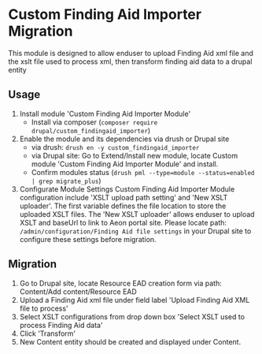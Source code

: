 # Custom Finding Aid Importer Migration

This module is designed to allow enduser to upload Finding Aid xml file and the xslt file used to process xml, then transform finding aid data to a drupal entity
## Usage
1. Install module 'Custom Finding Aid Importer Module'
    - Install via composer (`composer require drupal/custom_findingaid_importer`)
2. Enable the module and its dependencies via drush or Drupal site
    -  via drush:  `drush en -y custom_findingaid_importer`
    -  via Drupal site: Go to Extend/Install new module, locate Custom module 'Custom Finding Aid Importer Module' and install.
    -  Confirm modules status (`drush pml --type=module --status=enabled | grep migrate_plus`) 
3. Configurate Module Settings
   Custom Finding Aid Importer Module configuration include 'XSLT upload path setting' and 'New XSLT uploader'. The first variable defines the file location to store the uploaded XSLT files. The 'New XSLT uploader' allows enduser to upload XSLT and baseUrl to link to Aeon portal site. Please locate path:  `/admin/configuration/Finding Aid file settings` in your Drupal site to configure these settings before migration.

## Migration 
1. Go to Drupal site, locate Resource EAD creation form via path: Content/Add content/Resource EAD
2. Upload a Finding Aid xml file under field label 'Upload Finding Aid XML file to process'
3. Select XSLT configurations from drop down box 'Select XSLT used to process Finding Aid data'
4. Click 'Transform'
5. New Content entity should be created and displayed under Content.
